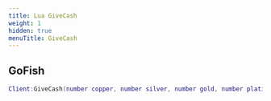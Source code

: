 ```yaml
---
title: Lua GiveCash
weight: 1
hidden: true
menuTitle: GiveCash
---
```

## GoFish
```lua
Client:GiveCash(number copper, number silver, number gold, number platinum)); -- void
```